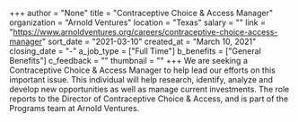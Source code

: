 +++
author = "None"
title = "Contraceptive Choice & Access Manager"
organization = "Arnold Ventures"
location = "Texas"
salary = ""
link = "https://www.arnoldventures.org/careers/contraceptive-choice-access-manager"
sort_date = "2021-03-10"
created_at = "March 10, 2021"
closing_date = "-"
a_job_type = ["Full Time"]
b_benefits = ["General Benefits"]
c_feedback = ""
thumbnail = ""
+++
We are seeking a Contraceptive Choice & Access Manager to help lead our efforts on this important issue. This individual will help research, identify, analyze and develop new opportunities as well as manage current investments. The role reports to the Director of Contraceptive Choice & Access, and is part of the Programs team at Arnold Ventures.
